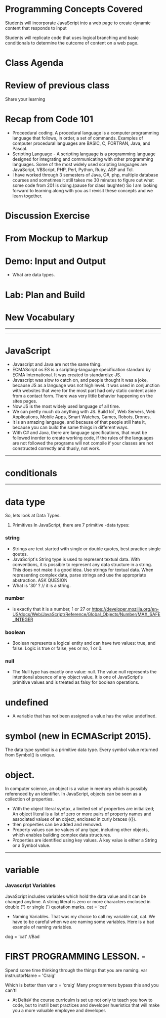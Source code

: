 # Programming Concepts Covered

Students will incorporate JavaScript into a web page to create dynamic content that responds to input

Students will replicate code that uses logical branching and basic conditionals to determine the outcome of content on a web page.

# Class Agenda

# Review of previous class
  Share your learning
 
# Recap from Code 101
- Proceedural coding. A procedural language is a computer programming language that follows, in order, a set of commands. Examples of computer procedural languages are BASIC, C, FORTRAN, Java, and Pascal.
- Scripting Language - A scripting language is a programming language designed for integrating and communicating with other programming languages. Some of the most widely used scripting languages are JavaScript, VBScript, PHP, Perl, Python, Ruby, ASP and Tcl.
- I have worked through 3 semesters of Java, C#, php, multiple database courses and sometimes it still takes me 30 minutes to figure out what some code from 201 is doing.(pause for class laughter) So I am looking forward to learning along with you as I revisit these concepts and we learn together. 







# Discussion Exercise



# From Mockup to Markup

# Demo: Input and Output
- What are data types. 




# Lab: Plan and Build

# New Vocabulary
___
___
# JavaScript
- Javascript and Java are not the same thing. 
- ECMAScript os ES is a scripting-language specification standard by ECMA International. It was created to standardize JS. 
- Javascript was slow to catch on, and people thought it was a joke, because JS as a language was not high level. It was used in conjunction with websites that were for the most part had only static content aside from a contact form. There was very little behavior happening on the sites pages. 
- Now JS is the most widely used language of all time. 
- We can pretty much do anything with JS. Build IoT, Web Servers, Web Applications, Mobile Apps, Smart Watches, Games, Robots, Drones. 
- It is an amazing langauge, and because of that people still hate it, because you can build the same things in different ways. 
- With C# and Java, there are language specifications, that must be followed inorder to create working code, if the rules of the languages are not followed the programs will not compile if your classes are not constructed correctly and thusly, not work.
___
# conditionals



___
# data type
So, lets look at Data Types. 

1. Primitives  In JavaScript, there are 7 primitive 
-data types: 
### string
- Strings are text started with single or double quotes, best practice single qoutes. 
- JavaScript's String type is used to represent textual data. With conventions, it is possible to represent any data structure in a string. This does not make it a good idea. Use strings for textual data. When representing complex data, parse strings and use the appropriate abstraction.
ASK QUESION 
- What is '30' ? // it is a string. 
### number
- is exactly that it is a number, 1 or 27 or
 https://developer.mozilla.org/en-US/docs/Web/JavaScript/Reference/Global_Objects/Number/MAX_SAFE_INTEGER
### boolean 
- Boolean represents a logical entity and can have two values: true, and false. 
Logic is true or false, yes or no, 1 or 0. 
### null
- The Null type has exactly one value: null. The value null represents the intentional absence of any object value. It is one of JavaScript's primitive values and is treated as falsy for boolean operations.
# undefined   
- A variable that has not been assigned a value has the value undefined.
# symbol (new in ECMAScript 2015).
The data type symbol is a primitive data type. Every symbol value returned from Symbol() is unique.
# object. 
In computer science, an object is a value in memory which is possibly referenced by an identifier.
In JavaScript, objects can be seen as a collection of properties. 
- With the object literal syntax, a limited set of properties are initialized; 
An object literal is a list of zero or more pairs of property names and associated values of an object, enclosed in curly braces ({}).
- then properties can be added and removed. 
- Property values can be values of any type, including other objects, which enables building complex data structures.
-  Properties are identified using key values. A key value is either a String or a Symbol value.
___
# variable
### Javascript Variables 
JavaScript includes variables which hold the data value and it can be changed anytime.
A string literal is zero or more characters enclosed in double (") or single (') quotation marks.
cat = 'cat'

- Naming Variables.
That was my choice to call my variable cat, cat. We have to be careful when we are naming some variables. Here is a bad example of naming variables. 

dog = 'cat'   //Bad

# FIRST PROGRAMMING LESSON. -
Spend some time thinking through the things that you are naming. 
var instructorName = 'Craig'

Which is better than 
var x = 'craig'
Many programmers bypass this and you can't!
- At DeltaV the course curriculm is set up not only to teach you how to code, but to instill best practices and developer hueristics that will make you a more valuable employee and developer. 



